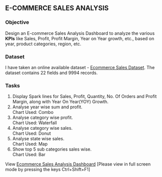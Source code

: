 ## E-COMMERCE SALES ANALYSIS

### Objective
Design an E-commerce Sales Analysis Dashboard to analyze the various **KPIs** like Sales, Profit, Profit Margin, Year on Year growth, etc., based on year, product categories, region, etc. 

### Dataset
I have taken an online available dataset - [Ecommerce Sales Dataset](https://github.com/RuchiRaina3/E-COMMERCE-SALES-ANALYSIS/blob/main/Ecommerce%20Sales%20Dataset.xlsx/). The dataset contains 22 fields and 9994 records.

### Tasks
1. Display Spark lines for Sales, Profit, Quantity, No. Of Orders and Profit Margin, along with Year On Year(YOY) Growth.
2. Analyse year wise sum and profit. <br>Chart Used: Combo
3. Analyse category wise profit. <br>Chart Used: Waterfall
4. Analyse category wise sales. <br>Chart Used: Donut
5. Analyse state wise sales. <br>Chart Used: Map
6. Show top 5 sub categories sales wise. <br>Chart Used: Bar

View [Ecommerce Sales Analysis Dashboard](https://github.com/RuchiRaina3/E-COMMERCE-SALES-ANALYSIS/blob/main/Ecommerce%20Sales%20Analysis%20Dashboard.xlsx/) [Please view in full screen mode by pressing the keys Ctrl+Shift+F1]
